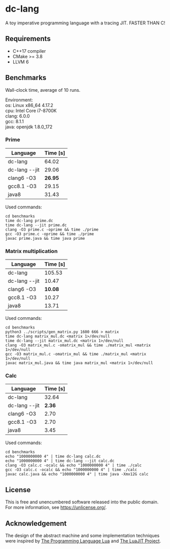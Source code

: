 # dc-lang
A toy imperative programming language with a tracing JIT.
FASTER THAN C!

## Requirements
* C++17 compiler
* CMake >= 3.8
* LLVM 6

## Benchmarks
Wall-clock time, average of 10 runs.

Environment:
\
os: Linux x86\_64 4.17.2
\
cpu: Intel Core i7-8700K
\
clang: 6.0.0
\
gcc: 8.1.1
\
java: openjdk 1.8.0\_172

### Prime

| Language      | Time [s]  |
| ------------- | --------- |
| dc-lang       | 64.02     |
| dc-lang --jit | 29.06     |
| clang6 -O3    | **26.95** |
| gcc8.1 -O3    | 29.15     |
| java8         | 31.43     |

Used commands:
```
cd benchmarks
time dc-lang prime.dc
time dc-lang --jit prime.dc
clang -O3 prime.c -oprime && time ./prime
gcc -O3 prime.c -oprime && time ./prime
javac prime.java && time java prime
```

### Matrix multiplication

| Language      | Time [s]  |
| ------------- | --------- |
| dc-lang       | 105.53    |
| dc-lang --jit | 10.47     |
| clang6 -O3    | **10.08** |
| gcc8.1 -O3    | 10.27     |
| java8         | 13.71     |

Used commands:
```
cd benchmarks
python3 ../scripts/gen_matrix.py 1600 666 > matrix
time dc-lang matrix_mul.dc <matrix 1>/dev/null
time dc-lang --jit matrix_mul.dc <matrix 1>/dev/null
clang -O3 matrix_mul.c -omatrix_mul && time ./matrix_mul <matrix 1>/dev/null
gcc -O3 matrix_mul.c -omatrix_mul && time ./matrix_mul <matrix 1>/dev/null
javac matrix_mul.java && time java matrix_mul <matrix 1>/dev/null
```

### Calc

| Language      | Time [s]  |
| ------------- | --------- |
| dc-lang       | 32.64     |
| dc-lang --jit | **2.36**  |
| clang6 -O3    | 2.70      |
| gcc8.1 -O3    | 2.70      |
| java8         | 3.45      |

Used commands:
```
cd benchmarks
echo "1000000000 4" | time dc-lang calc.dc
echo "1000000000 4" | time dc-lang --jit calc.dc
clang -O3 calc.c -ocalc && echo "1000000000 4" | time ./calc
gcc -O3 calc.c -ocalc && echo "1000000000 4" | time ./calc
javac calc.java && echo "1000000000 4" | time java -Xmx12G calc
```

## License
This is free and unencumbered software released into the public domain.
For more information, see <https://unlicense.org/>.

## Acknowledgement
The design of the abstract machine and some implementation techniques were inspired by [The Programming Language Lua](https://www.lua.org/) and [The LuaJIT Project](https://luajit.org/).
